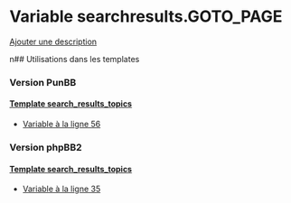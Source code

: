 # Variable searchresults.GOTO_PAGE
[Ajouter une description](https://fa-tvars.appspot.com/searchresults.GOTO_PAGE)

n## Utilisations dans les templates

### Version PunBB

#### [Template search_results_topics](punbb/search_results_topics.md)
* [Variable à la ligne 56](../punbb/search_results_topics.tpl#L56)

### Version phpBB2

#### [Template search_results_topics](subsilver/search_results_topics.md)
* [Variable à la ligne 35](../subsilver/search_results_topics.tpl#L35)